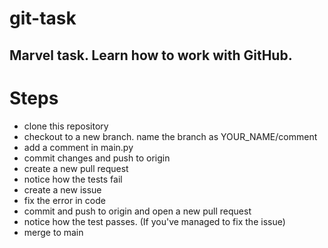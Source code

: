 # git-task

## Marvel task. Learn how to work with GitHub.

# Steps
 - clone this repository
 - checkout to a new branch. name the branch as YOUR_NAME/comment
 - add a comment in main.py
 - commit changes and push to origin 
 - create a new pull request
 - notice how the tests fail
 - create a new issue 
 - fix the error in code
 - commit and push to origin and open a new pull request
 - notice how the test passes. (If you've managed to fix the issue)
 - merge to main 
